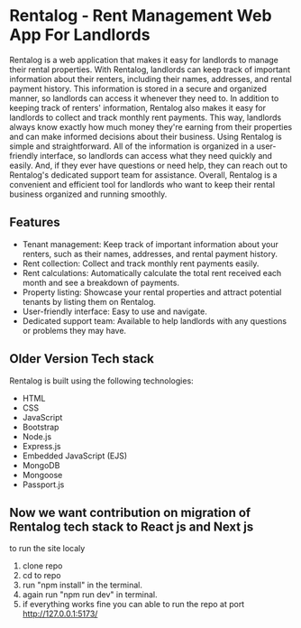 # Rentalog - Rent Management Web App For Landlords
<p>Rentalog is a web application that makes it easy for landlords to manage their rental properties. With Rentalog, landlords can keep track of important information about their renters, including their names, addresses, and rental payment history. This information is stored in a secure and organized manner, so landlords can access it whenever they need to. In addition to keeping track of renters' information, Rentalog also makes it easy for landlords to collect and track monthly rent payments. This way, landlords always know exactly how much money they're earning from their properties and can make informed decisions about their business. Using Rentalog is simple and straightforward. All of the information is organized in a user-friendly interface, so landlords can access what they need quickly and easily. And, if they ever have questions or need help, they can reach out to Rentalog's dedicated support team for assistance. Overall, Rentalog is a convenient and efficient tool for landlords who want to keep their rental business organized and running smoothly.</p>
<h2>Features</h2>
<ul>
  <li>Tenant management: Keep track of important information about your renters, such as their names, addresses, and rental payment history.</li>
  <li>Rent collection: Collect and track monthly rent payments easily.</li>
  <li>Rent calculations: Automatically calculate the total rent received each month and see a breakdown of payments.</li>
  <li>Property listing: Showcase your rental properties and attract potential tenants by listing them on Rentalog.</li>
  <li>User-friendly interface: Easy to use and navigate.</li>
  <li>Dedicated support team: Available to help landlords with any questions or problems they may have.</li>
</ul>
<h2>Older Version Tech stack</h2>
<p>Rentalog is built using the following technologies:</p>
<ul>
<li>HTML</li>
<li>CSS</li>
<li>JavaScript</li>
<li>Bootstrap</li>
<li>Node.js</li>
<li>Express.js</li>
<li>Embedded JavaScript (EJS)</li>
<li>MongoDB</li> 
<li>Mongoose</li>
<li>Passport.js</li>
</ul>
<h2>Now we want contribution on migration of Rentalog tech stack to React js and Next js</h2>

to run the site localy
1. clone repo
2. cd to repo
3. run "npm install" in the terminal.
4. again run "npm run dev" in terminal.
5. if everything works fine you can able to run the repo at port http://127.0.0.1:5173/
